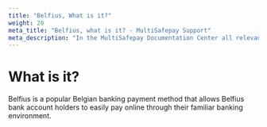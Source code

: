 ```yaml
---
title: "Belfius, What is it?"
weight: 20
meta_title: "Belfius, what is it? - MultiSafepay Support"
meta_description: "In the MultiSafepay Documentation Center all relevant information regarding our Plugins and API. As well as Support pages for Payment Method, Tools and General Questions. You can also find the contact details of our Support Team and Integration Team."
---
```

# What is it?
Belfius is a popular Belgian banking payment method that allows Belfius bank account holders to easily pay online through their familiar banking environment.
